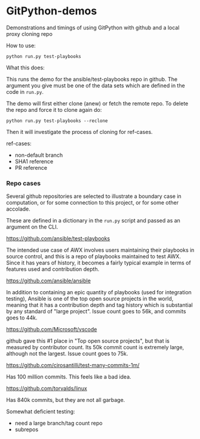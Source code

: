 # GitPython-demos
Demonstrations and timings of using GitPython with github and a
local proxy cloning repo

How to use:

```
python run.py test-playbooks
```

What this does:

This runs the demo for the ansible/test-playbooks repo in github.
The argument you give must be one of the data sets which are defined
in the code in `run.py`.

The demo will first either clone (anew) or fetch the remote repo.
To delete the repo and force it to clone again do:

```
python run.py test-playbooks --reclone
```

Then it will investigate the process of cloning for ref-cases.

ref-cases:
 - non-default branch
 - SHA1 reference
 - PR reference

### Repo cases

Several github repositories are selected to illustrate a boundary case
in computation, or for some connection to this project, or for some
other accolade.

These are defined in a dictionary in the `run.py` script and passed
as an argument on the CLI.

https://github.com/ansible/test-playbooks

The intended use case of AWX involves users maintaining their playbooks
in source control, and this is a repo of playbooks maintained to
test AWX. Since it has years of history, it becomes a fairly typical
example in terms of features used and contribution depth.

https://github.com/ansible/ansible

In addition to containing an epic quantity of playbooks (used for
integration testing), Ansible is one of the top open source projects
in the world, meaning that it has a contribution depth and tag history
which is substantial by any standard of "large project".
Issue count goes to 56k, and commits goes to 44k.

https://github.com/Microsoft/vscode

github gave this #1 place in "Top open source projects", but that is
measured by contributor count. Its 50k commit count is extremely large,
although not the largest. Issue count goes to 75k.

https://github.com/cirosantilli/test-many-commits-1m/

Has 100 million commits. This feels like a bad idea.

https://github.com/torvalds/linux

Has 840k commits, but they are not all garbage.

Somewhat deficient testing:

 - need a large branch/tag count repo
 - subrepos
